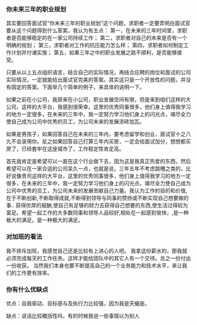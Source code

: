 ### 你未来三年的职业规划
其实要回答面试官“你未来三年的职业规划”这个问题，求职者一定要弄明白面试官要从这个问题得到什么答案，我认为有五点：
第一，在未来的三年时间里，求职者是否能够稳定的在一家公司持续工作；
第二，求职者对自己的未来是否有一个明确的规划；
第三，求职者对工作的抗压能力怎么样；
第四，求职者如何制定工作计划并付诸实施；
第五，如果三年之中的职业发展之路不顺利，是否能够接受。

只要从以上五点组织语言，结合自己的实际情况，再结合应聘的岗位和面试的公司实际情况，一定就能给出面试官完美的答案。其实这只是一个开放性的问题，并没有固定的答案。下面举几个简单的例子，来具体的说明一下。

如果之前在小公司，我原来在小公司，职业发展空间有限，但是来到咱们这样的大公司，这样的大平台，我感到很荣幸。这里的优秀同事很多，他们身上值得我学习的地方一定很多，在未来的三年中，我一定努力学习他们身上的闪光点，竭尽全力使自己成为公司中优秀的员工，为公司未来的发展添砖加瓦。

如果是男孩子，如果回答自己在未来的三年内，要考虑留学和创业，面试官十之八九不会录用你。反之如果回答自己打算三年内买房，一定会给面试加分，想想都买房了，已经套牢在这座城市了，工作稳定性肯定高。

首先我肯定是希望可以一直在这个行业做下去，因为这是我真正热爱的东西，然后希望可以在一家合适的公司呆久一点，也就是说，三年五年不考虑跳槽之类的，比好说像贵司这样的大平台，这里的优秀同事很多，他们身上值得我学习的地方一定很多，在未来的三年中，我一定努力学习他们身上的闪光点，竭尽全力使自己成为公司中优秀的员工，为公司未来的发展贡献自己力量。我认为工作的目的和价值,在于不断创新,不断取得成就,不断得到领导与同事的赞扬或不断实现自己想要做的事.. 获得优厚的报酬,使自己有足够的财力去获得自己想要的东西,使生活过得较为富足。希望一起工作的大多数同事和领导人品较好,相处在一起感到愉快，,是一种极大的满足。是一种极大的满足。



### 对加班的看法

我不排斥加班，我感觉自己还是比较有上进心的人吧。
我拿这份薪水的，那我就必须完成每天的工作任务。这样才能给团队中的其它人有一个交待。总之一份付出一份收获。
当然我们本身也要不断提高自己的一个业务能力和技术水平，来让我们的工作更有效率。



### 你有什么优缺点

优点：自我驱动、目标感与及执行力比较强，因为我是天蝎座。

缺点：说话比较概括性吗，有的时候我说一些事情以为别人